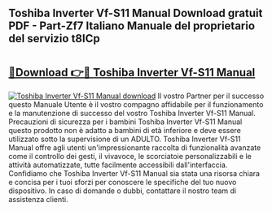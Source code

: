 ## Toshiba Inverter Vf-S11 Manual Download gratuit PDF - Part-Zf7 Italiano Manuale del proprietario del servizio t8ICp

# <h2><a href="http://dfgbrvx.blite.top/?on=Toshiba+Inverter+Vf-S11+Manual">🔗Download 👉🔴 Toshiba Inverter Vf-S11 Manual</a></h2>

[![Toshiba Inverter Vf-S11 Manual download](https://i.imgur.com/lujVjoI.png)](http://dfgbrvx.blite.top/?on=Toshiba+Inverter+Vf-S11+Manual)
Il vostro Partner per il successo questo Manuale Utente è il vostro compagno affidabile per il funzionamento e la manutenzione di successo del vostro Toshiba Inverter Vf-S11 Manual. Precauzioni di sicurezza per i bambini Toshiba Inverter Vf-S11 Manual questo prodotto non è adatto a bambini di età inferiore e deve essere utilizzato sotto la supervisione di un ADULTO. Toshiba Inverter Vf-S11 Manual offre agli utenti un'impressionante raccolta di funzionalità avanzate come il controllo dei gesti, il vivavoce, le scorciatoie personalizzabili e le attività automatizzate, tutte facilmente accessibili dall'interfaccia. Confidiamo che Toshiba Inverter Vf-S11 Manual sia stata una risorsa chiara e concisa per i tuoi sforzi per conoscere le specifiche del tuo nuovo dispositivo. In caso di domande o dubbi, contattare il nostro team di assistenza clienti.
